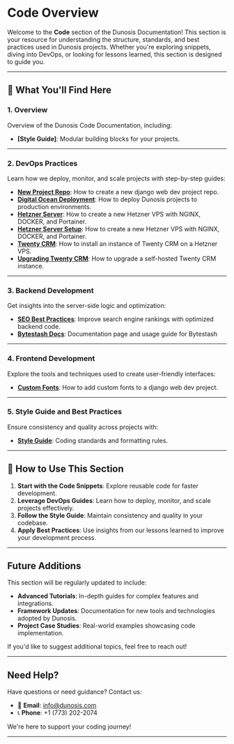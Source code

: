 # Code Overview

Welcome to the **Code** section of the Dunosis Documentation! This section is your resource for understanding the structure, standards, and best practices used in Dunosis projects. Whether you're exploring snippets, diving into DevOps, or looking for lessons learned, this section is designed to guide you.

---

## 🧭 What You'll Find Here

### 1. Overview
Overview of the Dunosis Code Documentation, including:

- **[Style Guide]**: Modular building blocks for your projects.

---

### 2. DevOps Practices
Learn how we deploy, monitor, and scale projects with step-by-step guides:

- **[New Project Repo](devops/new-project-repo.md)**: How to create a new django web dev project repo.
- **[Digital Ocean Deployment](devops/digital-ocean/app-platform.md)**: How to deploy Dunosis projects to production environments.
- **[Hetzner Server](devops/hetzner.md)**: How to create a new Hetzner VPS with NGINX, DOCKER, and Portainer.
- **[Hetzner Server Setup](devops/hetzner-server-setup.md)**: How to create a new Hetzner VPS with NGINX, DOCKER, and Portainer.
- **[Twenty CRM](devops/twenty-crm.md)**: How to install an instance of Twenty CRM on a Hetzner VPS.
- **[Upgrading Twenty CRM](devops/twenty-upgrade.md)**: How to upgrade a self-hosted Twenty CRM instance.

---

### 3. Backend Development
Get insights into the server-side logic and optimization:

- **[SEO Best Practices](backend/seo.md)**: Improve search engine rankings with optimized backend code.
- **[Bytestash Docs](backend/bytestash.md)**: Documentation page and usage guide for Bytestash

---

### 4. Frontend Development
Explore the tools and techniques used to create user-friendly interfaces:

- **[Custom Fonts](frontend/custom-fonts.md)**: How to add custom fonts to a django web dev project.

---

### 5. Style Guide and Best Practices
Ensure consistency and quality across projects with:

- **[Style Guide](style-guide.md)**: Coding standards and formatting rules.

---

## 🎯 How to Use This Section

1. **Start with the Code Snippets**: Explore reusable code for faster development.
2. **Leverage DevOps Guides**: Learn how to deploy, monitor, and scale projects effectively.
3. **Follow the Style Guide**: Maintain consistency and quality in your codebase.
4. **Apply Best Practices**: Use insights from our lessons learned to improve your development process.

---

## Future Additions

This section will be regularly updated to include:

- **Advanced Tutorials**: In-depth guides for complex features and integrations.
- **Framework Updates**: Documentation for new tools and technologies adopted by Dunosis.
- **Project Case Studies**: Real-world examples showcasing code implementation.

If you'd like to suggest additional topics, feel free to reach out!

---

## Need Help?

Have questions or need guidance? Contact us:

- 📧 **Email**: [info@dunosis.com](mailto:info@dunosis.com)
- 📞 **Phone**: +1 (773) 202-2074

We're here to support your coding journey!

---